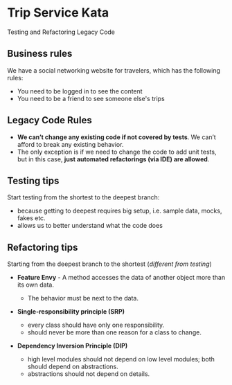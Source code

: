 # Trip Service Kata
Testing and Refactoring Legacy Code
  

## Business rules

We have a social networking website for travelers, which has the following rules:

- You need to be logged in to see the content
- You need to be a friend to see someone else's trips
  

## Legacy Code Rules

- **We can’t change any existing code if not covered by tests**. We can’t afford to break any existing behavior.
- The only exception is if we need to change the code to add unit tests, but in this case, **just automated refactorings (via IDE) are allowed**.
  

## Testing tips

Start testing from the shortest to the deepest branch:

- because getting to deepest requires big setup, i.e. sample data, mocks, fakes etc.
- allows us to better understand what the code does
  

## Refactoring tips

Starting from the deepest branch to the shortest (_different from testing_)

- **Feature Envy** - A method accesses the data of another object more than its own data.
  - The behavior must be next to the data.

- **Single-responsibility principle (SRP)** 
  - every class should have only one responsibility.
  - should never be more than one reason for a class to change.

- **Dependency Inversion Principle (DIP)** 
  - high level modules should not depend on low level modules; both should depend on abstractions. 
  - abstractions should not depend on details.
